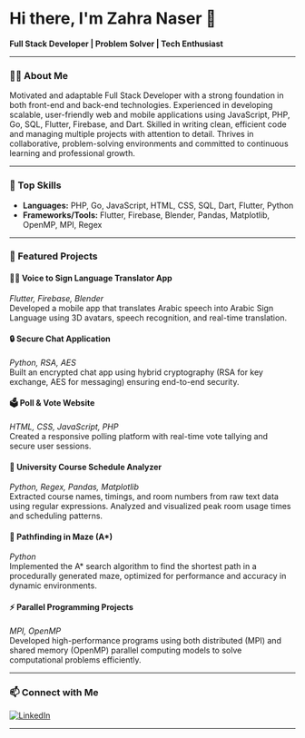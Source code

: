 # Hi there, I'm Zahra Naser 👋

**Full Stack Developer | Problem Solver | Tech Enthusiast**

---

### 👩‍💻 About Me

Motivated and adaptable Full Stack Developer with a strong foundation in both front-end and back-end technologies. Experienced in developing scalable, user-friendly web and mobile applications using JavaScript, PHP, Go, SQL, Flutter, Firebase, and Dart. Skilled in writing clean, efficient code and managing multiple projects with attention to detail. Thrives in collaborative, problem-solving environments and committed to continuous learning and professional growth.

---

### 🚀 Top Skills

- **Languages:** PHP, Go, JavaScript, HTML, CSS, SQL, Dart, Flutter, Python
- **Frameworks/Tools:** Flutter, Firebase, Blender, Pandas, Matplotlib, OpenMP, MPI, Regex

---

### 🌟 Featured Projects

#### 🧏‍♂️ Voice to Sign Language Translator App
*Flutter, Firebase, Blender*  
Developed a mobile app that translates Arabic speech into Arabic Sign Language using 3D avatars, speech recognition, and real-time translation.

#### 🔒 Secure Chat Application
*Python, RSA, AES*  
Built an encrypted chat app using hybrid cryptography (RSA for key exchange, AES for messaging) ensuring end-to-end security.

#### 🗳️ Poll & Vote Website
*HTML, CSS, JavaScript, PHP*  
Created a responsive polling platform with real-time vote tallying and secure user sessions.

#### 📅 University Course Schedule Analyzer
*Python, Regex, Pandas, Matplotlib*  
Extracted course names, timings, and room numbers from raw text data using regular expressions. Analyzed and visualized peak room usage times and scheduling patterns.

#### 🧭 Pathfinding in Maze (A\*)
*Python*  
Implemented the A* search algorithm to find the shortest path in a procedurally generated maze, optimized for performance and accuracy in dynamic environments.

#### ⚡ Parallel Programming Projects
*MPI, OpenMP*  
Developed high-performance programs using both distributed (MPI) and shared memory (OpenMP) parallel computing models to solve computational problems efficiently.

---

### 📫 Connect with Me

[![LinkedIn](https://img.shields.io/badge/LinkedIn-blue?style=flat-square&logo=linkedin)](http://linkedin.com/in/zahra-naser-679099370)

---

<!--
**za-sayed/za-sayed** is a ✨ special ✨ repository because its README.md (this file) appears on your GitHub profile.
-->
